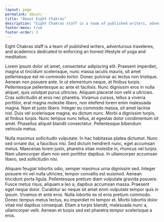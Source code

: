 ```yaml
---
layout: page
permalink: about/
title: "About Eight Chakras"
description: "Eight Chakras staff is a team of published writers, adventurous traveleres, and academics dedicated to enforcing an honest lifestyle of yoga and meditation."
footer-menu: true
footer-order: 3
---
```


Eight Chakras staff is a team of published writers, adventurous traveleres, and academics dedicated to enforcing an honest lifestyle of yoga and meditation.

Lorem ipsum dolor sit amet, consectetur adipiscing elit. Praesent imperdiet, magna ut tincidunt scelerisque, nunc massa iaculis mauris, sit amet pellentesque est mi commodo tortor. Donec pulvinar ac lectus non tristique. Aenean non posuere ante. In ut elementum neque, at finibus turpis. Pellentesque pellentesque ac ante et facilisis. Nunc dignissim eros in nulla aliquet, quis volutpat purus ultricies. Aliquam placerat non velit a ultricies. Cras sollicitudin at eros nec pharetra. Vivamus cursus, tellus a viverra porttitor, erat magna molestie libero, non eleifend lorem enim malesuada magna. Nam et justo libero. Integer eu commodo massa, sit amet lacinia nisl. Duis vel scelerisque magna, eu dictum nunc. Morbi a dignissim turpis, at finibus turpis. Nunc tempus nunc tellus, at egestas dolor condimentum sit amet. Phasellus aliquet blandit consectetur. Pellentesque bibendum vehicula metus.

Nulla maximus sollicitudin vulputate. In hac habitasse platea dictumst. Nunc sed ornare dui, a faucibus nisi. Sed dictum hendrerit nunc, eget accumsan metus. Maecenas lorem justo, pharetra vitae molestie in, rhoncus vel turpis. Nam ullamcorper diam non sem porttitor dapibus. In ullamcorper accumsan libero, sed sollicitudin nisi.

Aliquam feugiat lobortis odio, semper maximus urna dignissim sed. Integer posuere mi vel nulla ultricies, tempor convallis est euismod. Aenean tincidunt porta ligula. Pellentesque pretium diam vulputate gravida posuere. Fusce metus risus, aliquam a leo a, dapibus accumsan massa. Praesent eget neque dolor. Curabitur ac neque sit amet enim vulputate tempor quis in ipsum. Vivamus et ante eros. Nulla lobortis ex id eros pretium commodo. Donec tempus metus lectus, eu imperdiet mi tempor et. Morbi lobortis dolor vitae nisl dapibus consequat. Etiam a turpis blandit, malesuada nunc a, ullamcorper velit. Aenean et turpis sed est pharetra tempor scelerisque a eros.